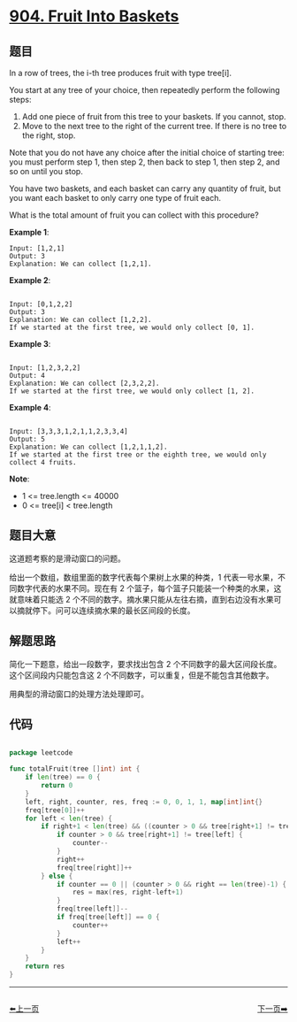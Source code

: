 # [904. Fruit Into Baskets](https://leetcode.com/problems/fruit-into-baskets/)

## 题目

In a row of trees, the i-th tree produces fruit with type tree[i].

You start at any tree of your choice, then repeatedly perform the following steps:

1. Add one piece of fruit from this tree to your baskets.  If you cannot, stop.
2. Move to the next tree to the right of the current tree.  If there is no tree to the right, stop.

Note that you do not have any choice after the initial choice of starting tree: you must perform step 1, then step 2, then back to step 1, then step 2, and so on until you stop.

You have two baskets, and each basket can carry any quantity of fruit, but you want each basket to only carry one type of fruit each.

What is the total amount of fruit you can collect with this procedure?


**Example 1**:

```
Input: [1,2,1]
Output: 3
Explanation: We can collect [1,2,1].

```

**Example 2**:

```

Input: [0,1,2,2]
Output: 3
Explanation: We can collect [1,2,2].
If we started at the first tree, we would only collect [0, 1].

```

**Example 3**:

```

Input: [1,2,3,2,2]
Output: 4
Explanation: We can collect [2,3,2,2].
If we started at the first tree, we would only collect [1, 2].

```

**Example 4**:

```

Input: [3,3,3,1,2,1,1,2,3,3,4]
Output: 5
Explanation: We can collect [1,2,1,1,2].
If we started at the first tree or the eighth tree, we would only collect 4 fruits.

```

**Note**:

- 1 <= tree.length <= 40000
- 0 <= tree[i] < tree.length

## 题目大意

这道题考察的是滑动窗口的问题。

给出一个数组，数组里面的数字代表每个果树上水果的种类，1 代表一号水果，不同数字代表的水果不同。现在有 2 个篮子，每个篮子只能装一个种类的水果，这就意味着只能选 2 个不同的数字。摘水果只能从左往右摘，直到右边没有水果可以摘就停下。问可以连续摘水果的最长区间段的长度。


## 解题思路

简化一下题意，给出一段数字，要求找出包含 2 个不同数字的最大区间段长度。这个区间段内只能包含这 2 个不同数字，可以重复，但是不能包含其他数字。

用典型的滑动窗口的处理方法处理即可。




## 代码

```go

package leetcode

func totalFruit(tree []int) int {
	if len(tree) == 0 {
		return 0
	}
	left, right, counter, res, freq := 0, 0, 1, 1, map[int]int{}
	freq[tree[0]]++
	for left < len(tree) {
		if right+1 < len(tree) && ((counter > 0 && tree[right+1] != tree[left]) || (tree[right+1] == tree[left] || freq[tree[right+1]] > 0)) {
			if counter > 0 && tree[right+1] != tree[left] {
				counter--
			}
			right++
			freq[tree[right]]++
		} else {
			if counter == 0 || (counter > 0 && right == len(tree)-1) {
				res = max(res, right-left+1)
			}
			freq[tree[left]]--
			if freq[tree[left]] == 0 {
				counter++
			}
			left++
		}
	}
	return res
}

```


----------------------------------------------
<div style="display: flex;justify-content: space-between;align-items: center;">
<p><a href="https://books.halfrost.com/leetcode/ChapterFour/0901.Online-Stock-Span/">⬅️上一页</a></p>
<p><a href="https://books.halfrost.com/leetcode/ChapterFour/0907.Sum-of-Subarray-Minimums/">下一页➡️</a></p>
</div>
